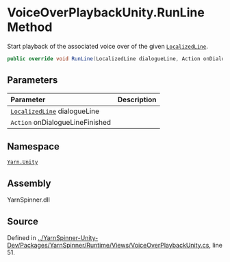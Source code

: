 # VoiceOverPlaybackUnity.RunLine Method

Start playback of the associated voice over <see cref="!:AudioClip"></see> of the given [`LocalizedLine`](/api/csharp/yarn.unity/localizedline.md).


```csharp
public override void RunLine(LocalizedLine dialogueLine, Action onDialogueLineFinished)
```

## Parameters
|Parameter|Description|
|:---|:---|
|[`LocalizedLine`](/api/csharp/yarn.unity/localizedline.md) dialogueLine||
|`Action` onDialogueLineFinished||


## Namespace
[`Yarn.Unity`](/api/csharp/yarn.unity/README.md)

## Assembly
YarnSpinner.dll

## Source
Defined in [../YarnSpinner-Unity-Dev/Packages/YarnSpinner/Runtime/Views/VoiceOverPlaybackUnity.cs](https://github.com/YarnSpinnerTool/YarnSpinner-Unity//blob/develop/Runtime/Views/VoiceOverPlaybackUnity.cs#L51), line 51.
